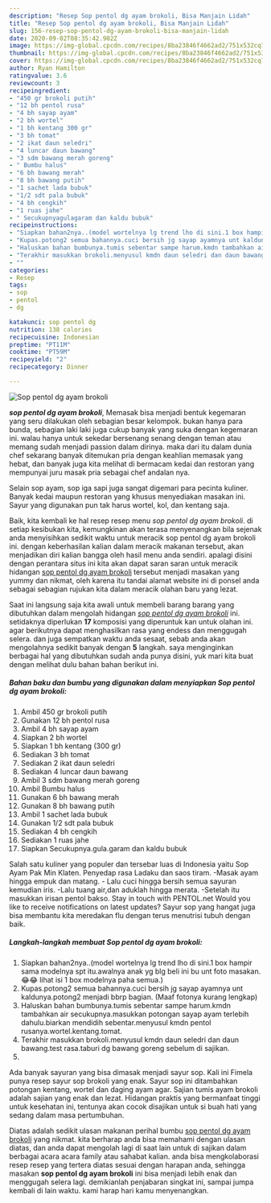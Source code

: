 ```yaml
---
description: "Resep Sop pentol dg ayam brokoli, Bisa Manjain Lidah"
title: "Resep Sop pentol dg ayam brokoli, Bisa Manjain Lidah"
slug: 156-resep-sop-pentol-dg-ayam-brokoli-bisa-manjain-lidah
date: 2020-09-02T08:35:42.902Z
image: https://img-global.cpcdn.com/recipes/8ba23846f4662ad2/751x532cq70/sop-pentol-dg-ayam-brokoli-foto-resep-utama.jpg
thumbnail: https://img-global.cpcdn.com/recipes/8ba23846f4662ad2/751x532cq70/sop-pentol-dg-ayam-brokoli-foto-resep-utama.jpg
cover: https://img-global.cpcdn.com/recipes/8ba23846f4662ad2/751x532cq70/sop-pentol-dg-ayam-brokoli-foto-resep-utama.jpg
author: Ryan Hamilton
ratingvalue: 3.6
reviewcount: 3
recipeingredient:
- "450 gr brokoli putih"
- "12 bh pentol rusa"
- "4 bh sayap ayam"
- "2 bh wortel"
- "1 bh kentang 300 gr"
- "3 bh tomat"
- "2 ikat daun seledri"
- "4 luncar daun bawang"
- "3 sdm bawang merah goreng"
- " Bumbu halus"
- "6 bh bawang merah"
- "8 bh bawang putih"
- "1 sachet lada bubuk"
- "1/2 sdt pala bubuk"
- "4 bh cengkih"
- "1 ruas jahe"
- " Secukupnyagulagaram dan kaldu bubuk"
recipeinstructions:
- "Siapkan bahan2nya..(model wortelnya lg trend lho di sini.1 box hampir sama modelnya spt itu.awalnya anak yg blg beli ini bu unt foto masakan.😂😂 lihat isi 1 box modelnya paha semua.)"
- "Kupas.potong2 semua bahannya.cuci bersih jg sayap ayamnya unt kaldunya.potong2 menjadi bbrp bagian. (Maaf fotonya kurang lengkap)"
- "Haluskan bahan bumbunya.tumis sebentar sampe harum.kmdn tambahkan air secukupnya.masukkan potongan sayap ayam terlebih dahulu.biarkan mendidih sebentar.menyusul kmdn pentol rusanya.wortel.kentang.tomat."
- "Terakhir masukkan brokoli.menyusul kmdn daun seledri dan daun bawang.test rasa.taburi dg bawang goreng sebelum di sajikan."
- ""
categories:
- Resep
tags:
- sop
- pentol
- dg

katakunci: sop pentol dg 
nutrition: 138 calories
recipecuisine: Indonesian
preptime: "PT11M"
cooktime: "PT59M"
recipeyield: "2"
recipecategory: Dinner

---
```



![Sop pentol dg ayam brokoli](https://img-global.cpcdn.com/recipes/8ba23846f4662ad2/751x532cq70/sop-pentol-dg-ayam-brokoli-foto-resep-utama.jpg)

<b><i>sop pentol dg ayam brokoli</i></b>, Memasak bisa menjadi bentuk kegemaran yang seru dilakukan oleh sebagian besar kelompok. bukan hanya para bunda, sebagian laki laki juga cukup banyak yang suka dengan kegemaran ini. walau hanya untuk sekedar bersenang senang dengan teman atau memang sudah menjadi passion dalam dirinya. maka dari itu dalam dunia chef sekarang banyak ditemukan pria dengan keahlian memasak yang hebat, dan banyak juga kita melihat di bermacam kedai dan restoran yang mempunyai juru masak pria sebagai chef andalan nya.

Selain sop ayam, sop iga sapi juga sangat digemari para pecinta kuliner. Banyak kedai maupun restoran yang khusus menyediakan masakan ini. Sayur yang digunakan pun tak harus wortel, kol, dan kentang saja.

Baik, kita kembali ke hal resep resep menu <i>sop pentol dg ayam brokoli</i>. di setiap kesibukan kita, kemungkinan akan terasa menyenangkan bila sejenak anda menyisihkan sedikit waktu untuk meracik sop pentol dg ayam brokoli ini. dengan keberhasilan kalian dalam meracik makanan tersebut, akan menjadikan diri kalian bangga oleh hasil menu anda sendiri. apalagi disini dengan perantara situs ini kita akan dapat saran saran untuk meracik hidangan <u>sop pentol dg ayam brokoli</u> tersebut menjadi masakan yang yummy dan nikmat, oleh karena itu tandai alamat website ini di ponsel anda sebagai sebagian rujukan kita dalam meracik olahan baru yang lezat.


Saat ini langsung saja kita awali untuk membeli barang barang yang dibutuhkan dalam mengolah hidangan <u><i>sop pentol dg ayam brokoli</i></u> ini. setidaknya diperlukan <b>17</b> komposisi yang diperuntuk kan untuk olahan ini. agar berikutnya dapat menghasilkan rasa yang endess dan menggugah selera. dan juga sempatkan waktu anda sesaat, sebab anda akan mengolahnya sedikit banyak dengan <b>5</b> langkah. saya menginginkan berbagai hal yang dibutuhkan sudah anda punya disini, yuk mari kita buat dengan melihat dulu bahan bahan berikut ini.

<!--inarticleads1-->

##### Bahan baku dan bumbu yang digunakan dalam menyiapkan Sop pentol dg ayam brokoli:

1. Ambil 450 gr brokoli putih
1. Gunakan 12 bh pentol rusa
1. Ambil 4 bh sayap ayam
1. Siapkan 2 bh wortel
1. Siapkan 1 bh kentang (300 gr)
1. Sediakan 3 bh tomat
1. Sediakan 2 ikat daun seledri
1. Sediakan 4 luncar daun bawang
1. Ambil 3 sdm bawang merah goreng
1. Ambil  Bumbu halus
1. Gunakan 6 bh bawang merah
1. Gunakan 8 bh bawang putih
1. Ambil 1 sachet lada bubuk
1. Gunakan 1/2 sdt pala bubuk
1. Sediakan 4 bh cengkih
1. Sediakan 1 ruas jahe
1. Siapkan  Secukupnya.gula.garam dan kaldu bubuk


Salah satu kuliner yang populer dan tersebar luas di Indonesia yaitu Sop Ayam Pak Min Klaten. Penyedap rasa Ladaku dan saos tiram. -Masak ayam hingga empuk dan matang. - Lalu cuci hingga bersih semua sayuran kemudian iris. -Lalu tuang air,dan aduklah hingga merata. -Setelah itu masukkan irisan pentol bakso. Stay in touch with PENTOL.net Would you like to receive notifications on latest updates? Sayur sop yang hangat juga bisa membantu kita meredakan flu dengan terus menutrisi tubuh dengan baik. 

<!--inarticleads2-->

##### Langkah-langkah membuat Sop pentol dg ayam brokoli:

1. Siapkan bahan2nya..(model wortelnya lg trend lho di sini.1 box hampir sama modelnya spt itu.awalnya anak yg blg beli ini bu unt foto masakan.😂😂 lihat isi 1 box modelnya paha semua.)
1. Kupas.potong2 semua bahannya.cuci bersih jg sayap ayamnya unt kaldunya.potong2 menjadi bbrp bagian. (Maaf fotonya kurang lengkap)
1. Haluskan bahan bumbunya.tumis sebentar sampe harum.kmdn tambahkan air secukupnya.masukkan potongan sayap ayam terlebih dahulu.biarkan mendidih sebentar.menyusul kmdn pentol rusanya.wortel.kentang.tomat.
1. Terakhir masukkan brokoli.menyusul kmdn daun seledri dan daun bawang.test rasa.taburi dg bawang goreng sebelum di sajikan.
1. 


Ada banyak sayuran yang bisa dimasak menjadi sayur sop. Kali ini Fimela punya resep sayur sop brokoli yang enak. Sayur sop ini ditambahkan potongan kentang, wortel dan daging ayam agar. Sajian tumis ayam brokoli adalah sajian yang enak dan lezat. Hidangan praktis yang bermanfaat tinggi untuk kesehatan ini, tentunya akan cocok disajikan untuk si buah hati yang sedang dalam masa pertumbuhan. 

Diatas adalah sedikit ulasan makanan perihal bumbu <u>sop pentol dg ayam brokoli</u> yang nikmat. kita berharap anda bisa memahami dengan ulasan diatas, dan anda dapat mengolah lagi di saat lain untuk di sajikan dalam berbagai acara acara family atau sahabat kalian. anda bisa mengkolaborasi resep resep yang tertera diatas sesuai dengan harapan anda, sehingga masakan <b>sop pentol dg ayam brokoli</b> ini bisa menjadi lebih enak dan menggugah selera lagi. demikianlah penjabaran singkat ini, sampai jumpa kembali di lain waktu. kami harap hari kamu menyenangkan.
